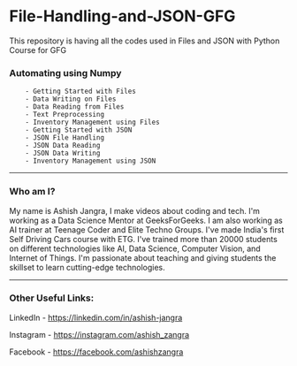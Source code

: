# File-Handling-and-JSON-GFG
This repository is having all the codes used in Files and JSON with Python Course for GFG

### Automating using Numpy
        - Getting Started with Files
        - Data Writing on Files
        - Data Reading from Files
        - Text Preprocessing
        - Inventory Management using Files
        - Getting Started with JSON
        - JSON File Handling
        - JSON Data Reading
        - JSON Data Writing
        - Inventory Management using JSON

-----

### Who am I?

My name is Ashish Jangra, I make videos about coding and tech. I'm working as a Data Science Mentor at GeeksForGeeks. I am also working as AI trainer at Teenage Coder and Elite Techno Groups. I've made India's first Self Driving Cars course with ETG. I've trained more than 20000 students on different technologies like AI, Data Science, Computer Vision, and Internet of Things. I'm passionate about teaching and giving students the skillset to learn cutting-edge technologies.

-----

### Other Useful Links:

LinkedIn - https://linkedin.com/in/ashish-jangra 

Instagram - https://instagram.com/ashish_zangra 

Facebook - https://facebook.com/ashishzangra
